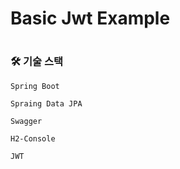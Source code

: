 # Basic Jwt Example


#

### :hammer_and_wrench: 기술 스택

`Spring Boot`

`Spraing Data JPA`

`Swagger`

`H2-Console`

`JWT`











